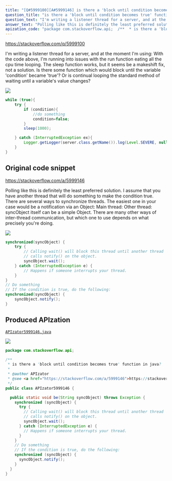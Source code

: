 ```yaml
---
title: "[Q#5999100][A#5999146] is there a 'block until condition becomes true' function in java?"
question_title: "is there a 'block until condition becomes true' function in java?"
question_text: "I'm writing a listener thread for a server, and at the moment I'm using: With the code above, I'm running into issues with the run function eating all the cpu time looping.  The sleep function works, but it seems be a makeshift fix, not a solution. Is there some function which would block until the variable 'condition' became 'true'? Or is continual looping the standard method of waiting until a variable's value changes?"
answer_text: "Polling like this is definitely the least preferred solution. I assume that you have another thread that will do something to make the condition true. There are several ways to synchronize threads. The easiest one in your case would be a notification via an Object: Main thread: Other thread: syncObject itself can be a simple Object. There are many other ways of inter-thread communication, but which one to use depends on what precisely you're doing."
apization_code: "package com.stackoverflow.api;  /**  * is there a 'block until condition becomes true' function in java?  *  * @author APIzator  * @see <a href=\"https://stackoverflow.com/a/5999146\">https://stackoverflow.com/a/5999146</a>  */ public class APIzator5999146 {    public static void be(String syncObject) throws Exception {     synchronized (syncObject) {       try {         // Calling wait() will block this thread until another thread         // calls notify() on the object.         syncObject.wait();       } catch (InterruptedException e) {         // Happens if someone interrupts your thread.       }     }     // Do something     // If the condition is true, do the following:     synchronized (syncObject) {       syncObject.notify();     }   } }"
---
```


https://stackoverflow.com/q/5999100

I&#x27;m writing a listener thread for a server, and at the moment I&#x27;m using:
With the code above, I&#x27;m running into issues with the run function eating all the cpu time looping.  The sleep function works, but it seems be a makeshift fix, not a solution.
Is there some function which would block until the variable &#x27;condition&#x27; became &#x27;true&#x27;?
Or is continual looping the standard method of waiting until a variable&#x27;s value changes?


<div class="code-logo"><img src="/stackoverflow.png" /></div>

```java
while (true){
    try {
        if (condition){
            //do something
            condition=false;
        }
        sleep(1000);

    } catch (InterruptedException ex){
        Logger.getLogger(server.class.getName()).log(Level.SEVERE, null, ex);
    }
}
```


## Original code snippet

https://stackoverflow.com/a/5999146

Polling like this is definitely the least preferred solution.
I assume that you have another thread that will do something to make the condition true. There are several ways to synchronize threads. The easiest one in your case would be a notification via an Object:
Main thread:
Other thread:
syncObject itself can be a simple Object.
There are many other ways of inter-thread communication, but which one to use depends on what precisely you&#x27;re doing.

<div class="code-logo"><img src="/stackoverflow.png" /></div>

```java
synchronized(syncObject) {
    try {
        // Calling wait() will block this thread until another thread
        // calls notify() on the object.
        syncObject.wait();
    } catch (InterruptedException e) {
        // Happens if someone interrupts your thread.
    }
}
// Do something
// If the condition is true, do the following:
synchronized(syncObject) {
    syncObject.notify();
}
```

## Produced APIzation

[`APIzator5999146.java`](https://github.com/pasqualesalza/apization-temp-data/raw/master/search/APIzator5999146.java)

<div class="code-logo"><img src="/apizator.png" /></div>

```java
package com.stackoverflow.api;

/**
 * is there a 'block until condition becomes true' function in java?
 *
 * @author APIzator
 * @see <a href="https://stackoverflow.com/a/5999146">https://stackoverflow.com/a/5999146</a>
 */
public class APIzator5999146 {

  public static void be(String syncObject) throws Exception {
    synchronized (syncObject) {
      try {
        // Calling wait() will block this thread until another thread
        // calls notify() on the object.
        syncObject.wait();
      } catch (InterruptedException e) {
        // Happens if someone interrupts your thread.
      }
    }
    // Do something
    // If the condition is true, do the following:
    synchronized (syncObject) {
      syncObject.notify();
    }
  }
}

```